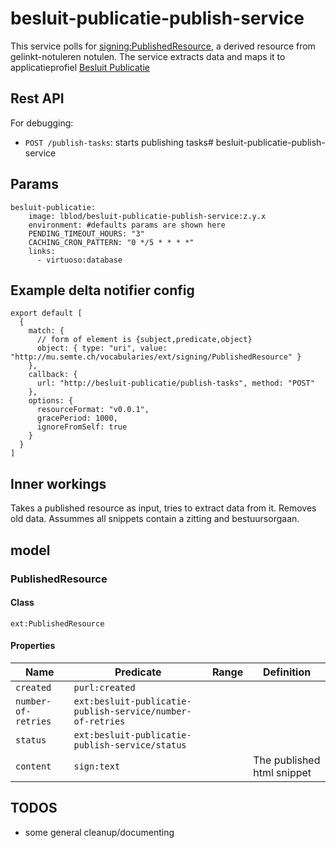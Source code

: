 # besluit-publicatie-publish-service

This service polls for [signing:PublishedResource](http://mu.semte.ch/vocabularies/ext/signing/PublishedResource), a derived resource from gelinkt-notuleren notulen.
The service extracts data and maps it to applicatieprofiel [Besluit Publicatie](https://data.vlaanderen.be/doc/applicatieprofiel/besluit-publicatie/)

## Rest API

For debugging:

- `POST /publish-tasks`: starts publishing tasks# besluit-publicatie-publish-service

## Params

```
besluit-publicatie:
    image: lblod/besluit-publicatie-publish-service:z.y.x
    environment: #defaults params are shown here
    PENDING_TIMEOUT_HOURS: "3"
    CACHING_CRON_PATTERN: "0 */5 * * * *"
    links:
      - virtuoso:database
```

## Example delta notifier config

```
export default [
  {
    match: {
      // form of element is {subject,predicate,object}
      object: { type: "uri", value: "http://mu.semte.ch/vocabularies/ext/signing/PublishedResource" }
    },
    callback: {
      url: "http://besluit-publicatie/publish-tasks", method: "POST"
    },
    options: {
      resourceFormat: "v0.0.1",
      gracePeriod: 1000,
      ignoreFromSelf: true
    }
  }
]
```

## Inner workings

Takes a published resource as input, tries to extract data from it. Removes old data.
Assummes all snippets contain a zitting and bestuursorgaan.

## model

### PublishedResource

#### Class

`ext:PublishedResource`

#### Properties

| Name                | Predicate                                                  | Range | Definition                 |
| ------------------- | ---------------------------------------------------------- | ----- | -------------------------- |
| `created`           | `purl:created`                                             |       |                            |
| `number-of-retries` | `ext:besluit-publicatie-publish-service/number-of-retries` |       |                            |
| `status`            | `ext:besluit-publicatie-publish-service/status`            |       |                            |
| `content`           | `sign:text`                                                |       | The published html snippet |

## TODOS

- some general cleanup/documenting
